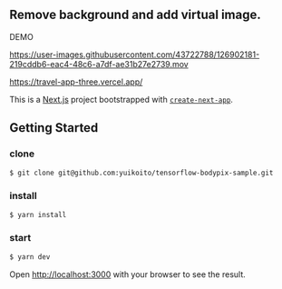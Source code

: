 ## Remove background and add virtual image.

DEMO

https://user-images.githubusercontent.com/43722788/126902181-219cddb6-eac4-48c6-a7df-ae31b27e2739.mov

https://travel-app-three.vercel.app/

This is a [Next.js](https://nextjs.org/) project bootstrapped with [`create-next-app`](https://github.com/vercel/next.js/tree/canary/packages/create-next-app).

## Getting Started


### clone

```bash
$ git clone git@github.com:yuikoito/tensorflow-bodypix-sample.git
```

### install

```bash
$ yarn install
```

### start

```bash
$ yarn dev
```

Open [http://localhost:3000](http://localhost:3000) with your browser to see the result.


